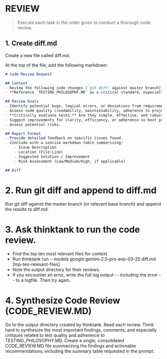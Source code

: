 # REVIEW

> Execute each task in the order given to conduct a thorough code review.

## 1. Create diff.md

Create a new file called diff.md.

At the top of the file, add the following markdown:
```markdown
# Code Review Request

## Context
- Review the following code changes (`git diff` against master branch).
- **Reference `TESTING_PHILOSOPHY.MD` as a critical standard, especially for test code.**

## Review Goals
- Identify potential bugs, logical errors, or deviations from requirements.
- Assess code quality (readability, maintainability, adherence to project standards).
- **Critically evaluate tests:** Are they simple, effective, and robust? Do they follow `TESTING_PHILOSOPHY.MD`? Do they use excessive mocking? Are they testing behavior or implementation? Suggest specific improvements.
- Suggest improvements for clarity, efficiency, or adherence to best practices.
- Assess potential risks.

## Report Format
- Provide detailed feedback on specific issues found.
- Conclude with a concise markdown table summarizing:
    - Issue Description
    - Location (File:Line)
    - Suggested Solution / Improvement
    - Risk Assessment (Low/Medium/High, if applicable)

## Diff
```

# 2. Run git diff and append to diff.md
Run git diff against the master branch (or relevant base branch) and append the results to diff.md.

# 3. Ask thinktank to run the code review.
- Find the top ten most relevant files for context
- Run thinktank run --models google:gemini-2.5-pro-exp-03-25 diff.md [top-ten-relevant-files]
- Note the output directory for their reviews.
- If you encounter an error, write the full log output -- including the error -- to a logfile. Then try again.

# 4. Synthesize Code Review (CODE_REVIEW.MD)
Go to the output directory created by thinktank. Read each review. Think hard to synthesize the most important findings, comments, and especially critiques related to test quality and adherence to TESTING_PHILOSOPHY.MD. Create a single, consolidated CODE_REVIEW.MD file summarizing the findings and actionable recommendations, including the summary table requested in the prompt.
